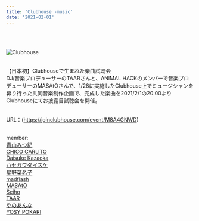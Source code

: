 ```yaml
---
title: 'Clubhouse -music'
date: '2021-02-01'
---
```

<br>
<br>

![Clubhouse](/images/Clubhouse/Clubhouse.jpg)
<br>
<br>

【日本初】Clubhouseで生まれた楽曲試聴会　<br>
DJ/音楽プロデューサーのTAARさんと、ANIMAL HACKのメンバーで音楽プロデューサーのMASAtOさんで、1/28に実施したClubhouse上でミュージシャンを募り行った共同音楽制作企画で、完成した楽曲を2021/2/1の20:00よりClubhouseにてお披露目試聴会を開催。
<br>
<br>

URL：(https://joinclubhouse.com/event/M8A4GNWD)
<br>
<br>

member: <br>
[青山みつ紀](https://www.instagram.com/mi2kiaoyama/) <br>
[CHICO CARLITO](https://www.instagram.com/chicocarlito1993/) <br>
[Daisuke Kazaoka](https://www.instagram.com/daisukekazaoka/) <br>
[ハセガワダイスケ](https://www.instagram.com/hasenano/) <br>
[星野菜名子](https://www.instagram.com/nanaco_7ch_/) <br>
[madflash](https://twitter.com/madflash) <br>
[MASAtO](https://www.instagram.com/masato.anml) <br>
[Seiho](https://www.instagram.com/seiho777/) <br>
[TAAR](https://www.instagram.com/taar88/) <br>
[やのあんな](https://www.instagram.com/anna_inthesea/) <br>
[YOSY POKARI](https://www.instagram.com/pokaryosy) <br>



<br>
<br>
<!-- 
#h1
##h2
###h3
####h4
#####h5
######h6
- brabra is list
**bold text**
_Italic_ or *Italic*

-->

<center>
© 2021 YOSY POKARI
</center>
<br>